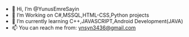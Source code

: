- 👋 Hi, I’m @YunusEmreSayin
- 👀 I’m Working on C#,MSSQL,HTML-CSS,Python projects
- 🌱 I’m currently learning C++,JAVASCRIPT,Android Development(JAVA)
- 📫 You can reach me from: ynsyn3436@gmail.com

<!---
YunusEmreSayin/YunusEmreSayin is a ✨ special ✨ repository because its `README.md` (this file) appears on your GitHub profile.
You can click the Preview link to take a look at your changes.
--->
